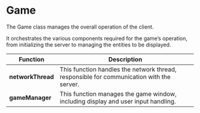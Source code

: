 # Game

The Game class manages the overall operation of the client.

It orchestrates the various components required for the game’s operation, from initializing the server to managing the entities to be displayed.

| Function               | Description                                                                                      |
|------------------------|--------------------------------------------------------------------------------------------------|
| **networkThread**         | This function handles the network thread, responsible for communication with the server.         |
| **gameManager**           | This function manages the game window, including display and user input handling.                |